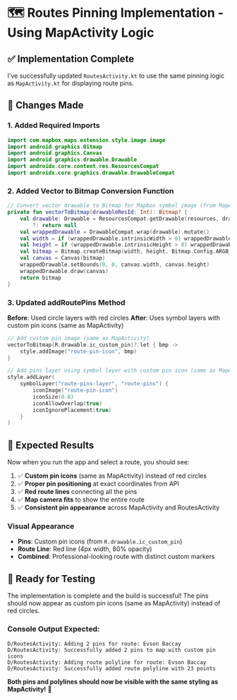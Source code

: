 # 🗺️ Routes Pinning Implementation - Using MapActivity Logic

## ✅ **Implementation Complete**

I've successfully updated `RoutesActivity.kt` to use the same pinning logic as `MapActivity.kt` for displaying route pins.

## 🔧 **Changes Made**

### **1. Added Required Imports**
```kotlin
import com.mapbox.maps.extension.style.image.image
import android.graphics.Bitmap
import android.graphics.Canvas
import android.graphics.drawable.Drawable
import androidx.core.content.res.ResourcesCompat
import androidx.core.graphics.drawable.DrawableCompat
```

### **2. Added Vector to Bitmap Conversion Function**
```kotlin
// Convert vector drawable to Bitmap for Mapbox symbol image (from MapActivity)
private fun vectorToBitmap(drawableResId: Int): Bitmap? {
    val drawable: Drawable = ResourcesCompat.getDrawable(resources, drawableResId, theme)
        ?: return null
    val wrappedDrawable = DrawableCompat.wrap(drawable).mutate()
    val width = if (wrappedDrawable.intrinsicWidth > 0) wrappedDrawable.intrinsicWidth else 96
    val height = if (wrappedDrawable.intrinsicHeight > 0) wrappedDrawable.intrinsicHeight else 96
    val bitmap = Bitmap.createBitmap(width, height, Bitmap.Config.ARGB_8888)
    val canvas = Canvas(bitmap)
    wrappedDrawable.setBounds(0, 0, canvas.width, canvas.height)
    wrappedDrawable.draw(canvas)
    return bitmap
}
```

### **3. Updated addRoutePins Method**
**Before**: Used circle layers with red circles
**After**: Uses symbol layers with custom pin icons (same as MapActivity)

```kotlin
// Add custom pin image (same as MapActivity)
vectorToBitmap(R.drawable.ic_custom_pin)?.let { bmp ->
    style.addImage("route-pin-icon", bmp)
}

// Add pins layer using symbol layer with custom pin icon (same as MapActivity)
style.addLayer(
    symbolLayer("route-pins-layer", "route-pins") {
        iconImage("route-pin-icon")
        iconSize(0.8)
        iconAllowOverlap(true)
        iconIgnorePlacement(true)
    }
)
```

## 🎯 **Expected Results**

Now when you run the app and select a route, you should see:

1. ✅ **Custom pin icons** (same as MapActivity) instead of red circles
2. ✅ **Proper pin positioning** at exact coordinates from API
3. ✅ **Red route lines** connecting all the pins
4. ✅ **Map camera fits** to show the entire route
5. ✅ **Consistent pin appearance** across MapActivity and RoutesActivity

### **Visual Appearance**
- **Pins**: Custom pin icons (from `R.drawable.ic_custom_pin`)
- **Route Line**: Red line (4px width, 80% opacity)
- **Combined**: Professional-looking route with distinct custom markers

## 🚀 **Ready for Testing**

The implementation is complete and the build is successful! The pins should now appear as custom pin icons (same as MapActivity) instead of red circles.

### **Console Output Expected:**
```
D/RoutesActivity: Adding 2 pins for route: Evson Baccay
D/RoutesActivity: Successfully added 2 pins to map with custom pin icons
D/RoutesActivity: Adding route polyline for route: Evson Baccay
D/RoutesActivity: Successfully added route polyline with 23 points
```

**Both pins and polylines should now be visible with the same styling as MapActivity!** 🎉

